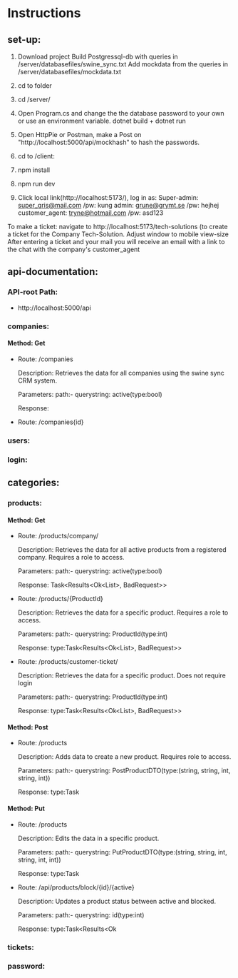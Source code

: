 # Instructions

## set-up:

1. Download project
   Build Postgressql-db with queries in /server/databasefiles/swine_sync.txt
   Add mockdata from the queries in /server/databasefiles/mockdata.txt

2. cd to folder
3. cd /server/
4. Open Program.cs and change the the database password to your own or use an environment variable.
   dotnet build + dotnet run
5. Open HttpPie or Postman, make a Post on "http://localhost:5000/api/mockhash" to hash the passwords.

6. cd to /client:
7. npm install
8. npm run dev
9. Click local link(http://localhost:5173/), log in as:
   Super-admin: super_gris@mail.com /pw: kung
   admin: grune@grymt.se /pw: hejhej
   customer_agent: tryne@hotmail.com /pw: asd123

To make a ticket:
navigate to http://localhost:5173/tech-solutions (to create a ticket for the Company Tech-Solution.
Adjust window to mobile view-size
After entering a ticket and your mail you will receive an email with a link to the chat with the company's customer_agent

## api-documentation:

### API-root Path:

- http://localhost:5000/api

### companies:

#### Method: Get

- Route: /companies

  Description: Retrieves the data for all companies using the swine sync CRM system.

  Parameters: path:- querystring: active(type:bool)

  Response:

- Route: /companies{id}

### users:

### login:

## categories:

### products:

#### Method: Get

- Route: /products/company/

  Description: Retrieves the data for all active products from a registered company. Requires a role to access.

  Parameters: path:- querystring: active(type:bool)

  Response: Task<Results<Ok<List<Product>>, BadRequest<string>>>

- Route: /products/{ProductId}

  Description: Retrieves the data for a specific product. Requires a role to access.

  Parameters: path:- querystring: ProductId(type:int)

  Response: type:Task<Results<Ok<List<Product>>, BadRequest<string>>>

- Route: /products/customer-ticket/

  Description: Retrieves the data for a specific product. Does not require login

  Parameters: path:- querystring: ProductId(type:int)

  Response: type:Task<Results<Ok<List<ProductTicketInfo>>, BadRequest<string>>>

#### Method: Post

- Route: /products

  Description: Adds data to create a new product. Requires role to access.

  Parameters: path:- querystring: PostProductDTO(type:(string, string, int, string, int))

  Response: type:Task<IResult>

#### Method: Put

- Route: /products

  Description: Edits the data in a specific product.

  Parameters: path:- querystring: PutProductDTO(type:(string, string, int, string, int, int))

  Response: type:Task<IResult>

- Route: /api/products/block/{id}/{active}

  Description: Updates a product status between active and blocked.

  Parameters: path:- querystring: id(type:int)

  Response: type:Task<Results<Ok<string>

### tickets:

### password:
